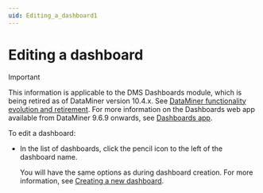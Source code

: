 ```yaml
---
uid: Editing_a_dashboard1
---
```


# Editing a dashboard

> [!IMPORTANT]
> This information is applicable to the DMS Dashboards module, which is being retired as of DataMiner version 10.4.x. See [DataMiner functionality evolution and retirement](xref:Software_support_life_cycles#dataminer-functionality-evolution-and-retirement). For more information on the Dashboards web app available from DataMiner 9.6.9 onwards, see [Dashboards app](xref:newR_D).

To edit a dashboard:

- In the list of dashboards, click the pencil icon to the left of the dashboard name.

    You will have the same options as during dashboard creation.     For more information, see [Creating a new dashboard](xref:Creating_a_new_dashboard).
